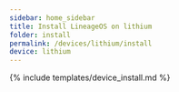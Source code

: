 ```yaml
---
sidebar: home_sidebar
title: Install LineageOS on lithium
folder: install
permalink: /devices/lithium/install
device: lithium
---
```

{% include templates/device_install.md %}
